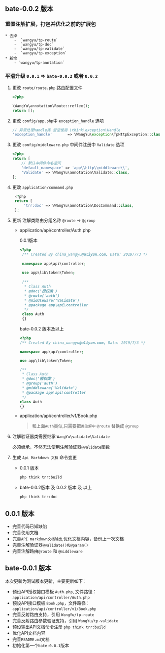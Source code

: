 ## bate-0.0.2 版本

### 重置注解扩展，打包并优化之前的扩展包
    * 去掉
        -  `wangyu/tp-route`
        -  `wangyu/tp-doc`
        -  `wangyu/tp-validate`
        -  `wangyu/tp-exception`
    * 新增
        - `wangyu/tp-anntation`

### 平滑升级 `0.0.1` => `bate-0.0.2` 或者 `0.0.2`

1. 更改 `route/route.php` 路由配置文件

    ```php
    <?php
    
    \WangYu\annotation\Route::reflex();
    return [];
    ```
2. 更改 `config/app.php`中 `exception_handle` 选项

    ```php
    // 异常处理handle类 留空使用 \think\exception\Handle
    'exception_handle'       => \WangYu\exception\TpHttpException::class,
    ```
3. 更改 `config/middleware.php` 中间件注册中 `Validate` 选项

    ```php
    <?php
    return [
        // 默认中间件命名空间
        'default_namespace' => 'app\\http\\middleware\\',
        'Validate' => \WangYu\annotation\Validate::class,
    ];
    ```
   
4. 更改 `application/command.php` 
   ```php
    <?php
    return [
        'trr:doc' => \WangYu\annotation\DocCommand::class,
    ];
   ```

5. 更新 注解类路由分组名称 `@route` => `@group`

   -  application/api/controller/Auth.php
   
       0.0.1版本
       ```php
      <?php
        /** Created By china_wangyu@aliyun.com, Data: 2019/7/3 */
        
        namespace app\api\controller;
        
        use app\lib\token\Token;
        
        /**
         * Class Auth
         * @doc('授权类')
         * @route('auth')
         * @middleware('Validate')
         * @package app\api\controller
         */
        class Auth
        {}
       ```
       bate-0.0.2 版本及以上
       ```php
      <?php
       /** Created By china_wangyu@aliyun.com, Data: 2019/7/3 */
       
       namespace app\api\controller;
       
       use app\lib\token\Token;
       
       /**
        * Class Auth
        * @doc('授权类')
        * @group('auth')
        * @middleware('Validate')
        * @package app\api\controller
        */
       class Auth
       {} 
       ```
   - application/api/controller/v1/Book.php
     
     > 和上面`Auth`类似,只需要把`类注解中` `@route` 替换成 `@group`
     
6. 注解验证器类需要继承 `WangYu\validate\Validate`

   必须继承，不然无法使用注解验证器`@validate`函数
   

7. 生成 `Api Markdown 文档` 命令变更

   - 0.0.1 版本
       ```bash
       php think trr:build
       ```
   
   - bate-0.0.2版本 及 0.0.2 版本 及 以上
       ```bash
       php think trr:doc
       ```


## 0.0.1 版本

* 完善代码已知缺陷
* 完善使用文档
* 完善`API markdown文档输出`,优化文档内容，备份上一次文档
* 完善注解验证器`@validate()和@param()`
* 完善注解路由`@route` 和 `@middleware`


## bate-0.0.1 版本

本次更新为测试版本更新，主要更新如下：

* 预设API授权接口模板 `Auth.php`, 文件路径：`application/api/controller/Auth.php`
* 预设API接口模板 `Book.php`，文件路径：`application/api/controller/v1/Book.php`
* 完善反射路由支持，引用 `WangYu/tp-route`
* 完善反射路由参数验证支持，引用 `WangYu/tp-validate`
* 预设输出API文档命令注册 `php think trr:build`
* 优化API文档内容
* 完善`README.md`文档
* 初始化第一个`bate-0.0.1`版本